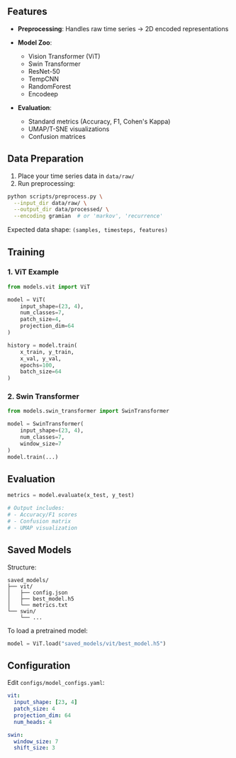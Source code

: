 

## Features

- **Preprocessing**: Handles raw time series → 2D encoded representations
- **Model Zoo**:
  - Vision Transformer (ViT)
  - Swin Transformer 
  - ResNet-50
  - TempCNN
  - RandomForest
  - Encodeep
    

- **Evaluation**:
  - Standard metrics (Accuracy, F1, Cohen's Kappa)
  - UMAP/T-SNE visualizations
  - Confusion matrices



## Data Preparation

1. Place your time series data in `data/raw/`
2. Run preprocessing:

```bash
python scripts/preprocess.py \
  --input_dir data/raw/ \
  --output_dir data/processed/ \
  --encoding gramian  # or 'markov', 'recurrence'
```

Expected data shape: `(samples, timesteps, features)`

## Training

### 1. ViT Example

```python
from models.vit import ViT

model = ViT(
    input_shape=(23, 4),
    num_classes=7,
    patch_size=4,
    projection_dim=64
)

history = model.train(
    x_train, y_train,
    x_val, y_val,
    epochs=100,
    batch_size=64
)
```

### 2. Swin Transformer

```python
from models.swin_transformer import SwinTransformer

model = SwinTransformer(
    input_shape=(23, 4),
    num_classes=7,
    window_size=7
)
model.train(...)
```

## Evaluation

```python
metrics = model.evaluate(x_test, y_test)

# Output includes:
# - Accuracy/F1 scores
# - Confusion matrix
# - UMAP visualization
```

## Saved Models

Structure:
```
saved_models/
├── vit/
│   ├── config.json
│   ├── best_model.h5
│   └── metrics.txt
└── swin/
    └── ...
```

To load a pretrained model:
```python
model = ViT.load("saved_models/vit/best_model.h5")
```

## Configuration

Edit `configs/model_configs.yaml`:

```yaml
vit:
  input_shape: [23, 4]
  patch_size: 4
  projection_dim: 64
  num_heads: 4

swin:
  window_size: 7
  shift_size: 3
```



